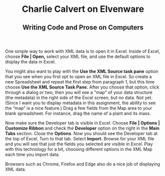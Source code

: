 <header>
    <h1>Charlie Calvert on Elvenware</h1>
    <h2>Writing Code and Prose on Computers</h2>
</header>

One simple way to work with XML data is to open it in Excel. Inside of Excel, choose **File | Open,** select your XML file, and use the default options to display the data in Excel.

You might also want to play with the **Use the XML Source task pane** option that you see when you first opt to open an XML file in Excel. So create a new Spreadsheet and repeat the first step from paragraph 1, but this time choose **Use the XML Source Task Pane.** After you choose that option, click through a dialog or two, then you will see a "map" of your data structure (the metadata) in the right side of the Excel screen, but no data. Not yet. <span style="mso-spacerun: yes"></span>(Since I want you to display metadata in this assignment, the ability to see the “map” is a nice feature.) Drag a few fields from the Map area to your blank spreadsheet. For instance, drag the name of a plant and its mass.

Now make sure the Developer tab is visible in <span style="mso-spacerun: yes"></span> Excel. Choose **File | Options | Customize Ribbon** and check the **Developer** option on the right in the **Main Tabs** section. Close the **Options**. Now you should see the Developer tab at the top of Excel. Turn to that tab. Select **Import.** Browse for your XML file and you will see that just the fields you selected are visible in Excel. Play with this technology for a bit, choosing different options in the XML Map each time you import data.

Browsers such as Chrome, Firefox and Edge also do a nice job of displaying XML data.
